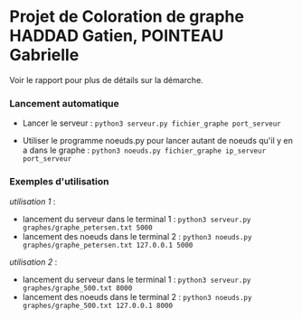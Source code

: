 # Projet de Coloration de graphe HADDAD Gatien, POINTEAU Gabrielle

Voir le rapport pour plus de détails sur la démarche.

### Lancement automatique

- Lancer le serveur : 
``python3 serveur.py fichier_graphe port_serveur``

- Utiliser le programme noeuds.py pour lancer autant de noeuds qu'il y en a dans le graphe : 
``python3 noeuds.py fichier_graphe ip_serveur port_serveur``


### Exemples d'utilisation 

*utilisation 1* :
- lancement du serveur dans le terminal 1 : ``python3 serveur.py graphes/graphe_petersen.txt 5000``
- lancement des noeuds dans le terminal 2 : ``python3 noeuds.py graphes/graphe_petersen.txt 127.0.0.1 5000``

*utilisation 2* :
- lancement du serveur dans le terminal 1 : ``python3 serveur.py graphes/graphe_500.txt 8000``
- lancement des noeuds dans le terminal 2 : ``python3 noeuds.py graphes/graphe_500.txt 127.0.0.1 8000``
